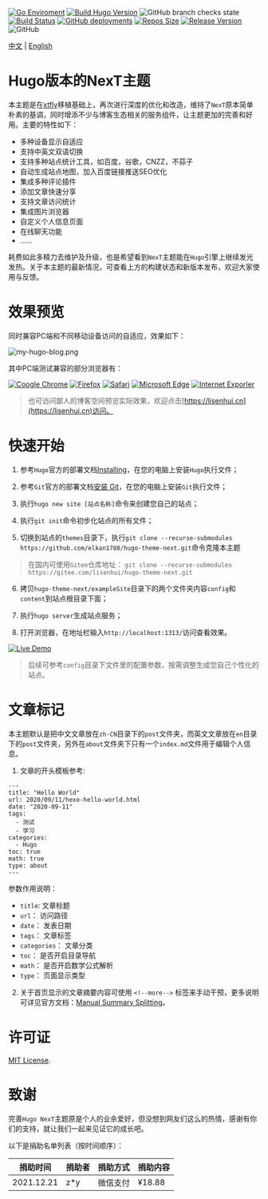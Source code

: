 [![Go Enviroment](https://img.shields.io/static/v1?label=GoLang&message=1.12.1&color=%2300ADD8&logo=Go)](https://studygolang.com/dl#go1.12.1)
[![Build Hugo Version](https://img.shields.io/static/v1?label=Hugo&message=0.87.0&color=%23FF4088&logo=hugo)](https://github.com/gohugoio/hugo/releases/tag/v0.87.0)
![GitHub branch checks state](https://img.shields.io/github/checks-status/elkan1788/hugo-theme-next/main?label=Check%20State&logo=Checkmarx)
[![Build Status](https://img.shields.io/travis/com/elkan1788/hugo-theme-next/main?label=Building&logo=Travis%20CI)](https://travis-ci.com/elkan1788/hugo-theme-next)
[![GitHub deployments](https://img.shields.io/github/deployments/elkan1788/hugo-theme-next/github-pages?label=gh-pg&logo=GitHub)](https://github.com/elkan1788/hugo-theme-next/tree/gh-pg)
[![Repos Size](https://img.shields.io/github/repo-size/elkan1788/hugo-theme-next?color=%23FFBF3B&logo=Files)](https://github.com/elkan1788/hugo-theme-next/releases)
[![Release Version](https://img.shields.io/github/v/release/elkan1788/hugo-theme-next?color=%230082C9&label=Release&logo=Next.js)](https://github.com/elkan1788/hugo-theme-next/releases/latest)
![GitHub](https://img.shields.io/github/license/elkan1788/hugo-theme-next?label=License&logo=WebAuthn)


[中文](#) | [English](https://github.com/elkan1788/hugo-theme-next/blob/main/README.en.md)

# Hugo版本的NexT主题

本主题是在[xtfly](https://github.com/xtfly/hugo-theme-next)移植基础上，再次进行深度的优化和改造，维持了`NexT`原本简单朴素的基调，同时增添不少与博客生态相关的服务组件，让主题更加的完善和好用。主要的特性如下：

- 多种设备显示自适应
- 支持中英文双语切换
- 支持多种站点统计工具，如百度，谷歌，CNZZ，不蒜子
- 自动生成站点地图，加入百度链接推送SEO优化
- 集成多种评论插件
- 添加文章快速分享
- 支持文章访问统计
- 集成图片浏览器
- 自定义个人信息页面
- 在线聊天功能
- ......

耗费如此多精力去维护及升级，也是希望看到`NexT`主题能在`Hugo`引擎上继续发光发热。关于本主题的最新情况，可查看上方的构建状态和新版本发布，欢迎大家使用与反馈。

# 效果预览

同时兼容PC端和不同移动设备访问的自适应，效果如下：

![my-hugo-blog.png](https://lisenhui.gitee.io/imgs/blog/my-hugo-blog.png)

其中PC端测试兼容的部分浏览器有：

[![Coogle Chrome](https://img.shields.io/static/v1?label=Chrome&message=92.0.45%2B&color=%234285F4&logo=GoogleChrome)](#)
[![Firefox](https://img.shields.io/static/v1?label=Firefox&message=91.0.2%2B&color=%23FF7139&logo=Firefox)](#)
[![Safari](https://img.shields.io/static/v1?label=Safari&message=14.7.1%2B&color=%23212E50&logo=Safari)](#)
[![Microsoft Edge](https://img.shields.io/static/v1?label=Microsoft%20Edge&message=44.18362%2B&color=%230078D7&logo=Microsoft%20Edge)](#)
[![Internet Exporler](https://img.shields.io/static/v1?label=IE&message=11.356%2B&color=%230076D6&logo=Internet%20Explorer)](#)

> 也可访问鄙人的博客空间预览实际效果，欢迎点击[https://lisenhui.cn](https://lisenhui.cn)访问。

# 快速开始

1. 参考`Hugo`官方的部署文档[Installing](https://gohugo.io/getting-started/installing/)，在您的电脑上安装`Hugo`执行文件；

2. 参考`Git`官方的部署文档[安装 Git](https://git-scm.com/book/zh/v2/%E8%B5%B7%E6%AD%A5-%E5%AE%89%E8%A3%85-Git)，在您的电脑上安装`Git`执行文件；

3. 执行`hugo new site [站点名称]`命令来创建您自己的站点；

4. 执行`git init`命令初步化站点的所有文件；

5. 切换到站点的`themes`目录下，执行`git clone --recurse-submodules https://github.com/elkan1788/hugo-theme-next.git`命令克隆本主题
> 在国内可使用`Gitee`仓库地址： `git clone --recurse-submodules https://gitee.com/lisenhui/hugo-theme-next.git`

6. 拷贝`hugo-theme-next/exampleSite`目录下的两个文件夹内容`config`和`content`到站点根目录下面；

7. 执行`hugo server`生成站点服务；

8. 打开浏览器，在地址栏输入`http://localhost:1313/`访问查看效果。

[![Live Demo](https://asciinema.org/a/434226.svg)](https://asciinema.org/a/434226)

> 后续可参考`config`目录下文件里的配置参数，按需调整生成您自己个性化的站点。

# 文章标记

本主题默认是把中文文章放在`zh-CN`目录下的`post`文件夹，而英文文章放在`en`目录下的`post`文件夹，另外在`about`文件夹下只有一个`index.md`文件用于编辑个人信息。

1. 文章的开头模板参考:

```
---
title: "Hello World"
url: 2020/09/11/hexo-hello-world.html
date: "2020-09-11"
tags: 
  - 测试
  - 学习
categories:
  - Hugo
toc: true
math: true
type: about
---
```

参数作用说明：

- `title`: 文章标题
- `url`： 访问路径
- `date`： 发表日期
- `tags`： 文章标签
- `categories`： 文章分类
- `toc`： 是否开启目录导航
- `math`： 是否开启数学公式解析
- `type`： 页面显示类型

2. 关于首页显示的文章摘要内容可使用 `<!--more-->` 标签来手动干预，更多说明可详见官方文档：[Manual Summary Splitting](https://gohugo.io/content-management/summaries/#user-defined-manual-summary-splitting)。

# 许可证
[MIT License](LICENSE).

# 致谢

完善`Hugo NexT`主题原是个人的业余爱好，但没想到网友们这么的热情，感谢有你们的支持，就让我们一起来见证它的成长吧。

以下是捐助名单列表（按时间顺序）：

| 捐助时间 | 捐助者 | 捐助方式 | 捐助内容 |
| ------- | ------ | ------ | ---- |
| 2021.12.21 | z*y | 微信支付 | ¥18.88 |